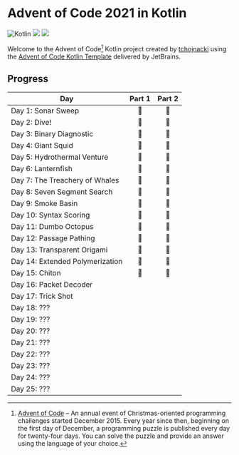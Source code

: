 # Advent of Code 2021 in Kotlin
![Kotlin](https://img.shields.io/badge/Kotlin-grey?logo=Kotlin)
![](https://img.shields.io/badge/⭐%20stars-30-yellow)
![](https://img.shields.io/badge/📅%20days-15-blue)

Welcome to the Advent of Code[^aoc] Kotlin project created by [tchojnacki][github] using the [Advent of Code Kotlin Template][template] delivered by JetBrains.

## Progress
| Day                             | Part 1 | Part 2 |
|---------------------------------|:------:|:------:|
| Day 1: Sonar Sweep              |   🌟   |   🌟   |
| Day 2: Dive!                    |   🌟   |   🌟   |
| Day 3: Binary Diagnostic        |   🌟   |   🌟   |
| Day 4: Giant Squid              |   🌟   |   🌟   |
| Day 5: Hydrothermal Venture     |   🌟   |   🌟   |
| Day 6: Lanternfish              |   🌟   |   🌟   |
| Day 7: The Treachery of Whales  |   🌟   |   🌟   |
| Day 8: Seven Segment Search     |   🌟   |   🌟   |
| Day 9: Smoke Basin              |   🌟   |   🌟   |
| Day 10: Syntax Scoring          |   🌟   |   🌟   |
| Day 11: Dumbo Octopus           |   🌟   |   🌟   |
| Day 12: Passage Pathing         |   🌟   |   🌟   |
| Day 13: Transparent Origami     |   🌟   |   🌟   |
| Day 14: Extended Polymerization |   🌟   |   🌟   |
| Day 15: Chiton                  |   🌟   |   🌟   |
| Day 16: Packet Decoder          |        |        |
| Day 17: Trick Shot              |        |        |
| Day 18: ???                     |        |        |
| Day 19: ???                     |        |        |
| Day 20: ???                     |        |        |
| Day 21: ???                     |        |        |
| Day 22: ???                     |        |        |
| Day 23: ???                     |        |        |
| Day 24: ???                     |        |        |
| Day 25: ???                     |        |        |


[^aoc]:
    [Advent of Code][aoc] – An annual event of Christmas-oriented programming challenges started December 2015.
    Every year since then, beginning on the first day of December, a programming puzzle is published every day for twenty-four days.
    You can solve the puzzle and provide an answer using the language of your choice.

[aoc]: https://adventofcode.com
[github]: https://github.com/tchojnacki
[template]: https://github.com/kotlin-hands-on/advent-of-code-kotlin-template
